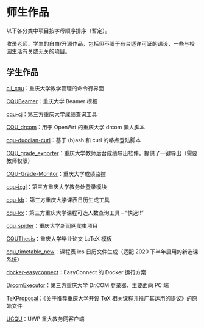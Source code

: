 # 师生作品

以下各分类中项目按字母顺序排序（暂定）。

收录老师、学生的自由/开源作品，包括但不限于有合适许可证的课设、一些与校园生活有关或无关的项目。

## 学生作品

[cli\_cqu](https://github.com/zombie110year/cli_cqu)：重庆大学教学管理的命令行界面

[CQUBeamer](https://github.com/CQUtug/CQUBeamer)：重庆大学 Beamer 模板

[cqu-cj](https://github.com/CQU-AI/cqu-cj)：第三方重庆大学成绩查询工具

[CQU\_drcom](https://github.com/purefkh/CQU_drcom)：用于 OpenWrt 的重庆大学 drcom 懒人脚本

[cqu-duodian-curl](https://github.com/Hagb/cqu-duodian-curl)：基于 (b)ash 和 curl 的哆点登陆脚本

[CQU\_grade\_exporter](https://github.com/pkmq24/CQU_grade_exporter)：重庆大学教师后台成绩导出软件，提供了一键导出（需要教师权限）

[CQU-Grade-Monitor](https://github.com/VayneDuan/CQU-Grade-Monitor)：重庆大学成绩监控

[cqu-jxgl](https://github.com/CQU-AI/cqu-jxgl)：第三方重庆大学教务处登录模块

[cqu-kb](https://github.com/CQU-AI/cqu-kb)：第三方重庆大学课表日历生成工具

[cqu-kx](https://github.com/CQU-AI/cqu-kx)：第三方重庆大学课程可选人数查询工具－“快选!!”

[cqu\_spider](https://github.com/Tiangewang0524/cqu_spider)：重庆大学新闻网爬虫项目

[CQUThesis](https://github.com/nanmu42/CQUThesis)：重庆大学毕业论文 LaTeX 模板

[cqu\_timetable\_new](https://github.com/weearc/cqu_timetable_new)：课程表 ics 日历文件生成（适配 2020 下半年启用的新选课系统）

[docker-easyconnect](https://github.com/Hagb/docker-easyconnect)：EasyConnect 的 Docker 运行方案

[DrcomExecutor](https://github.com/CQU-AI/DrcomExecutor)：第三方重庆大学 Dr.COM 登录器，主要面向 PC 端

[TeXProposal](https://github.com/CQUtug/TeXProposal)：《关于推荐重庆大学开设 TeX 相关课程并推广其运用的提议》的原始文件

[UCQU](https://github.com/DL444/ucqu-ng)：UWP 重大教务网客户端
